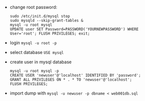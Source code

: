 * change root password:

  ~~~
  sudo /etc/init.d/mysql stop
  sudo mysqld --skip-grant-tables &
  mysql -u root mysql
  UPDATE user SET Password=PASSWORD('YOURNEWPASSWORD') WHERE User='root'; FLUSH PRIVILEGES; exit;
  ~~~

* login `mysql -u root -p`
* select database `USE mysql`
* create user in mysql database

  ~~~
  mysql -u root mysql -p
  CREATE USER 'newuser'@'localhost' IDENTIFIED BY 'password';
  GRANT ALL PRIVILEGES ON * . * TO 'newuser'@'localhost';
  FLUSH PRIVILEGES;
  ~~~

* import dump with `mysql -u newuser -p dbname < web001db.sql`
